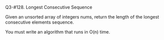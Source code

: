 Q3-#128. Longest Consecutive Sequence

Given an unsorted array of integers nums, return the length of the longest consecutive elements sequence.

You must write an algorithm that runs in O(n) time.
